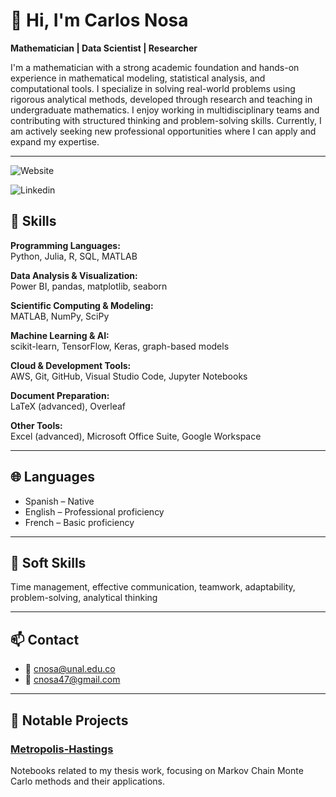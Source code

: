 # 👋 Hi, I'm Carlos Nosa

**Mathematician | Data Scientist | Researcher**

I'm a mathematician with a strong academic foundation and hands-on experience in mathematical modeling, statistical analysis, and computational tools. I specialize in solving real-world problems using rigorous analytical methods, developed through research and teaching in undergraduate mathematics. I enjoy working in multidisciplinary teams and contributing with structured thinking and problem-solving skills. Currently, I am actively seeking new professional opportunities where I can apply and expand my expertise.

---

![Website](https://cnosa.github.io/)

![Linkedin](https://www.linkedin.com/in/carlos-enrique-nosa-guzman-069258300/)


## 🔧 Skills

**Programming Languages:**  
Python, Julia, R, SQL, MATLAB

**Data Analysis & Visualization:**  
Power BI, pandas, matplotlib, seaborn

**Scientific Computing & Modeling:**  
MATLAB, NumPy, SciPy

**Machine Learning & AI:**  
scikit-learn, TensorFlow, Keras, graph-based models

**Cloud & Development Tools:**  
AWS, Git, GitHub, Visual Studio Code, Jupyter Notebooks

**Document Preparation:**  
LaTeX (advanced), Overleaf

**Other Tools:**  
Excel (advanced), Microsoft Office Suite, Google Workspace

---

## 🌐 Languages

- Spanish – Native  
- English – Professional proficiency  
- French – Basic proficiency

---

## 🤝 Soft Skills

Time management, effective communication, teamwork, adaptability, problem-solving, analytical thinking

---

## 📫 Contact

- 📧 cnosa@unal.edu.co  
- 📧 cnosa47@gmail.com

---

## 📂 Notable Projects

### [Metropolis-Hastings](https://github.com/cnosa/Metropolis-Hastings)
Notebooks related to my thesis work, focusing on Markov Chain Monte Carlo methods and their applications.
